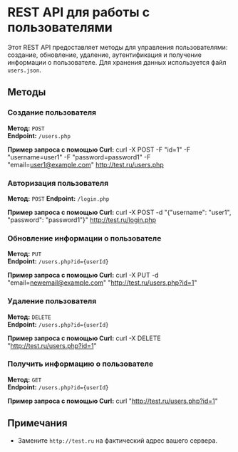 # REST API для работы с пользователями

Этот REST API предоставляет методы для управления пользователями: создание, обновление, удаление, аутентификация и получение информации о пользователе. Для хранения данных используется файл `users.json`.

## Методы

### Создание пользователя

**Метод:** `POST`  
**Endpoint:** `/users.php`

**Пример запроса с помощью Curl:**
curl -X POST -F "id=1" -F "username=user1" -F "password=password1" -F "email=user1@example.com" http://test.ru/users.php


### Авторизация пользователя
**Метод:** `POST`
**Endpoint:** `/login.php`

**Пример запроса с помощью Curl:**
curl -X POST -d "{\"username\": \"user1\", \"password\": \"password1\"}" http://test.ru/login.php


### Обновление информации о пользователе

**Метод:** `PUT`  
**Endpoint:** `/users.php?id={userId}`

**Пример запроса с помощью Curl:**
curl -X PUT -d "email=newemail@example.com" "http://test.ru/users.php?id=1"



### Удаление пользователя

**Метод:** `DELETE`  
**Endpoint:** `/users.php?id={userId}`

**Пример запроса с помощью Curl:**
curl -X DELETE "http://test.ru/users.php?id=1"



### Получить информацию о пользователе

**Метод:** `GET`  
**Endpoint:** `/users.php?id={userId}`

**Пример запроса с помощью Curl:**
curl "http://test.ru/users.php?id=1"



## Примечания

- Замените `http://test.ru` на фактический адрес вашего сервера.
